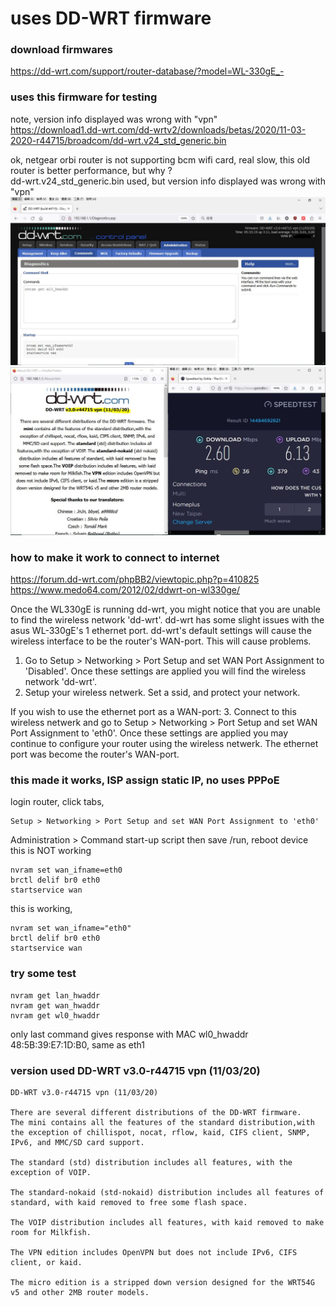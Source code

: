 # uses DD-WRT firmware

### download firmwares
https://dd-wrt.com/support/router-database/?model=WL-330gE_-

### uses this firmware for testing  
note, version info displayed was wrong with "vpn"  
https://download1.dd-wrt.com/dd-wrtv2/downloads/betas/2020/11-03-2020-r44715/broadcom/dd-wrt.v24_std_generic.bin


ok, netgear orbi router is not supporting bcm wifi card, real slow, this old router is better performance, but why ?  
dd-wrt.v24_std_generic.bin used, but version info displayed was wrong with "vpn"  
![firmware_download_2023-03-16/2023-03-16_upgrade_ok.JPG](firmware_download_2023-03-16/2023-03-16_upgrade_ok.JPG)
![firmware_download_2023-03-16/speedtest.JPG](firmware_download_2023-03-16/speedtest.JPG)


### how to make it work to connect to internet
https://forum.dd-wrt.com/phpBB2/viewtopic.php?p=410825  
https://www.medo64.com/2012/02/ddwrt-on-wl330ge/  

Once the WL330gE is running dd-wrt, you might notice that you are unable to find the wireless network 'dd-wrt'. dd-wrt has some slight issues with the asus WL-330gE's 1 ethernet port. dd-wrt's default settings will cause the wireless interface to be the router's WAN-port. This will cause problems.

1. Go to Setup > Networking > Port Setup and set WAN Port Assignment to 'Disabled'. Once these settings are applied you will find the wireless network 'dd-wrt'.
2. Setup your wireless netwerk. Set a ssid, and protect your network.

If you wish to use the ethernet port as a WAN-port:
3. Connect to this wireless netwerk and go to 
Setup > Networking > Port Setup and set WAN Port Assignment to 'eth0'. Once these settings are applied you may continue to configure your router using the wireless netwerk. The ethernet port was become the router's WAN-port.

### this made it works, ISP assign static IP, no uses PPPoE  
login router, click tabs,  
```
Setup > Networking > Port Setup and set WAN Port Assignment to 'eth0'  
```

Administration > Command start-up script then save /run, reboot device  
this is NOT working  
```
nvram set wan_ifname=eth0
brctl delif br0 eth0
startservice wan
```
this is working,  
```
nvram set wan_ifname="eth0"
brctl delif br0 eth0
startservice wan
```



### try some test
```
nvram get lan_hwaddr
nvram get wan_hwaddr
nvram get wl0_hwaddr
```
only last command gives response with MAC wl0_hwaddr 48:5B:39:E7:1D:B0, same as eth1


### version used DD-WRT v3.0-r44715 vpn (11/03/20)
```
DD-WRT v3.0-r44715 vpn (11/03/20)

There are several different distributions of the DD-WRT firmware. 
The mini contains all the features of the standard distribution,with the exception of chillispot, nocat, rflow, kaid, CIFS client, SNMP, IPv6, and MMC/SD card support. 

The standard (std) distribution includes all features, with the exception of VOIP. 

The standard-nokaid (std-nokaid) distribution includes all features of standard, with kaid removed to free some flash space.

The VOIP distribution includes all features, with kaid removed to make room for Milkfish.

The VPN edition includes OpenVPN but does not include IPv6, CIFS client, or kaid.

The micro edition is a stripped down version designed for the WRT54G v5 and other 2MB router models.
```
